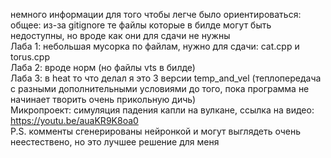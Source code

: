 немного информации для того чтобы легче было ориентироваться:<br>
общее: из-за gitignore те файлы которые в билде могут быть недоступны, но вроде как они для сдачи не нужны<br>
Лаба 1: небольшая мусорка по файлам, нужно для сдачи: cat.cpp и torus.cpp<br>
Лаба 2: вроде норм (но файлы vts в билде)<br>
Лаба 3: в heat то что делал я это 3 версии temp_and_vel (теплопередача с разными дополнительными условиями до того, пока программа не начинает творить очень прикольную дичь)<br>
Микропроект: симуляция падения капли на вулкане, ссылка на видео: https://youtu.be/auaKR9K8oa0 <br>
P.S. комменты сгенерированы нейронкой и могут выглядеть очень неестествено, но это лучшее решение для меня
